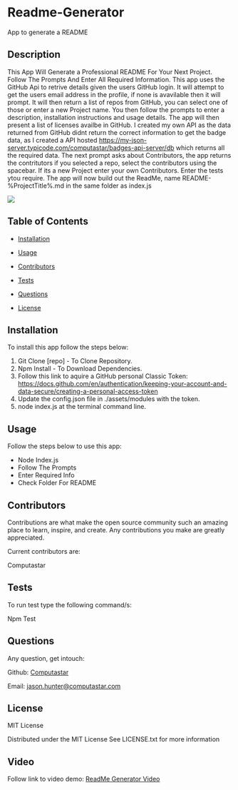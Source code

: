 # Readme-Generator
App to generate a README 

  ## Description
  This App Will Generate a Professional README For Your Next Project. Follow The Prompts And Enter All Required Information. This app uses the GitHub Api to retrive     details given the users GitHub login. It will attempt to get the users email address in the profile, if none is avavilable then it will prompt. It will then return a   list of repos from GitHub, you can select one of those or enter a new Project name. You then follow the prompts to enter a description, installation instructions and usage details. The app will then present a list of licenses availbe in GitHub. I created my own API as the data returned from GitHub didnt return the correct information to get the badge data, as I created a API hosted https://my-json-server.typicode.com/computastar/badges-api-server/db which returns all the required data. The next prompt asks about Contributors, the app returns the contritutors if you selected a repo, select the contributors using the spacebar. If its a new Project enter your own Contributors. Enter the tests ytou require. The app will now build out the ReadMe, name README-%ProjectTitle%.md in the same folder as index.js

  <img src="https://img.shields.io/badge/License-MIT_License-blue.svg">

## Table of Contents 

* [Installation](#installation) 

* [Usage](#usage) 

* [Contributors](#contributors) 

* [Tests](#tests) 

* [Questions](#questions) 

* [License](#license)
 


## Installation 

To install this app follow the steps below: 

  1. Git Clone [repo] - To Clone Repository.
  2. Npm Install - To Download Dependencies.
  3. Follow this link to aquire a GitHub personal Classic Token: 
  https://docs.github.com/en/authentication/keeping-your-account-and-data-secure/creating-a-personal-access-token
  4. Update the config.json file in ./assets/modules with the token.
  5. node index.js at the terminal command line.


## Usage 

Follow the steps below to use this app: 

  * Node Index.js 
  * Follow The Prompts 
  * Enter Required Info 
  * Check Folder For README

## Contributors 

Contributions are what make the open source community such an amazing place to learn, inspire, and create. Any contributions you make are greatly appreciated. 

Current contributors are: 

  Computastar


## Tests

To run test type the following command/s: 

  Npm Test


## Questions

Any question, get intouch: 

  Github: [Computastar](https://github.com/Computastar)

  Email: jason.hunter@computastar.com

  
## License

  MIT License

  Distributed under the MIT License See LICENSE.txt for more information
  
## Video

Follow link to video demo: [ReadMe Generator Video](https://drive.google.com/file/d/12v2g_dt-fZJb3XFU9TFiRvbJ7Wl19LCT/preview)
